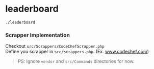 # leaderboard

```
./leaderboard
```

### Scrapper Implementation

Checkout `src/Scrappers/CodeChefScrapper.php`  
Define you scrapper in `src/scrappers.php`. (Ex. www.codechef.com)

> PS: Ignore `vendor` and `src/Commands` directories for now.
